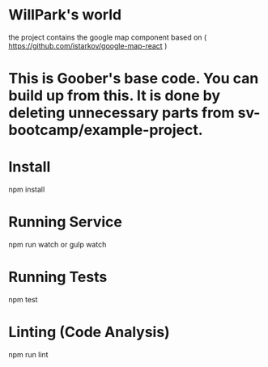 # WillPark's world
the project contains the google map component based on ( https://github.com/istarkov/google-map-react )

# This is Goober's base code. You can build up from this. It is done by deleting unnecessary parts from sv-bootcamp/example-project.
# Install
npm install
# Running Service
npm run watch
or
gulp watch
# Running Tests
npm test
# Linting (Code Analysis)
npm run lint
